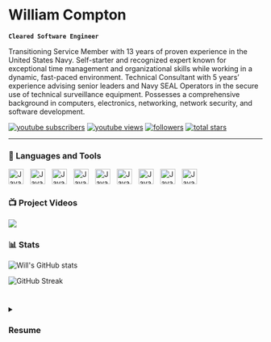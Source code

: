 # William Compton

**`Cleared Software Engineer`**

Transitioning Service Member with 13 years of proven experience in the United States Navy. Self-starter and recognized expert known for exceptional time management and organizational skills while working in a dynamic, fast-paced environment. Technical Consultant with 5 years’ experience advising senior leaders and Navy SEAL Operators in the secure use of technical surveillance equipment. Possesses a comprehensive background in computers, electronics, networking, network security, and software development.

<p align="left">
      <a href="https://www.youtube.com/channel/UCeumsBHIMbiRWkzD_-8rywQ?sub_confirmation=1">
         <img alt="youtube subscribers" title="Subscribe to my YouTube channel" src="https://custom-icon-badges.demolab.com/youtube/channel/subscribers/UCeumsBHIMbiRWkzD_-8rywQ?color=%23E05D44&label=SUBSCRIBE&logo=video&logoColor=white&style=for-the-badge&labelColor=CE4630"/></a> 
      <a href="https://www.youtube.com/channel/UCeumsBHIMbiRWkzD_-8rywQ">
         <img alt="youtube views" title="YouTube views" src="https://custom-icon-badges.demolab.com/youtube/channel/views/UCeumsBHIMbiRWkzD_-8rywQ?color=%23E1AD0E&logo=eye&logoColor=white&style=for-the-badge&labelColor=C79600"/></a> 
      <a href="https://github.com/william-compton?tab=followers">
         <img alt="followers" title="Follow me on Github" src="https://custom-icon-badges.demolab.com/github/followers/william-compton?color=236ad3&labelColor=1155ba&style=for-the-badge&logo=person-add&label=Follow&logoColor=white"/></a>
      <a href="https://github.com/william-compton?tab=repositories&sort=stargazers">
         <img alt="total stars" title="Total stars on GitHub" src="https://custom-icon-badges.demolab.com/github/stars/william-compton?color=55960c&style=for-the-badge&labelColor=488207&logo=star"/></a>
</p>

---

### 🧰 Languages and Tools

<img align="left" alt="Java" width="30px" style="padding-right:10px;" src="https://cdn.jsdelivr.net/gh/devicons/devicon/icons/java/java-original.svg"/>
<img align="left" alt="Java" width="30px" style="padding-right:10px;" src="https://cdn.jsdelivr.net/gh/devicons/devicon/icons/git/git-original.svg" />
<img align="left" alt="Java" width="30px" style="padding-right:10px;" src="https://cdn.jsdelivr.net/gh/devicons/devicon/icons/linux/linux-original.svg" />
<img align="left" alt="Java" width="30px" style="padding-right:10px;" src="https://cdn.jsdelivr.net/gh/devicons/devicon/icons/html5/html5-plain.svg" />
<img align="left" alt="Java" width="30px" style="padding-right:10px;" src="https://cdn.jsdelivr.net/gh/devicons/devicon/icons/css3/css3-plain.svg" />
<img align="left" alt="Java" width="30px" style="padding-right:10px;" src="https://cdn.jsdelivr.net/gh/devicons/devicon/icons/javascript/javascript-plain.svg" />
<img align="left" alt="Java" width="30px" style="padding-right:10px;" src="https://cdn.jsdelivr.net/gh/devicons/devicon/icons/react/react-original.svg" />
<img align="left" alt="Java" width="30px" style="padding-right:10px;" src="https://cdn.jsdelivr.net/gh/devicons/devicon/icons/nodejs/nodejs-original.svg" />
<img align="left" alt="Java" width="30px" style="padding-right:10px;" src="https://cdn.jsdelivr.net/gh/devicons/devicon/icons/python/python-plain.svg" />
<br />

#
### 📺 Project Videos

<!-- BEGIN YOUTUBE-CARDS -->

<!-- END YOUTUBE-CARDS -->

[<img src="https://custom-icon-badges.demolab.com/badge/-Subscribe%20For%20More-red?style=for-the-badge&logo=video&logoColor=white"/>](https://www.youtube.com/channel/UCeumsBHIMbiRWkzD_-8rywQ?sub_confirmation=1)
### 📊 Stats

![Will's GitHub stats](https://github-readme-stats.vercel.app/api?username=william-compton&show_icons=true&theme=gruvbox)

![GitHub Streak](https://streak-stats.demolab.com?user=william-compton&theme=gruvbox&border_radius=4.5)

#

<details>
 <summary><h3>Resume</h3></summary>
WILLIAM A. COMPTON(228) 224-0166
williamacompton1@gmail.com
linkedin.com/in/williamacompton
github.com/william-compton

PORTFOLIO
william-compton.github.io
PROFESSIONAL SUMMARY

Transitioning Service Member with a TOP SECRET (SCI) security clearance and 13 years of proven
experience in the United States Navy. Self-starter and recognized expert known for exceptional time
management and organizational skills while working in a dynamic, fast-paced environment. Technical
Consultant with 5 years’ experience advising senior leaders and Navy SEAL Operators in the secure use
of technical surveillance equipment. Possesses a comprehensive background in computers, electronics,
networking, network security, and software development.

RELEVANT WORK EXPERIENCE

DEFENDEDGE 2022 –
present
Software Engineer Intern | Remote 2022 – present
 Builds RESTful APIs in Java and Python that serve millions of datapoints to a JavaScript/React
front-end for two SaaS products.
 Tech Stack: HTML, CSS, JavaScript/React, Python, Java, MySQL, AWS Lambda, AWS RDS,
AWS EC2.
UNITED STATES NAVY 2009 –
present
Technical Consultant
NAVAL SPECIAL WARFARE DEVELOPMENT GROUP | Virginia Beach, VA 2017 – 2022
 Trains and advises senior leaders and Navy SEAL Operators in the planning, coordination, and
secure use of unique, non-standard surveillance, photographic, communications, and electronics
devices supporting global operations.
 Supervises the use and appropriate implementation of a managed attribution VPN network for
secure data routing and processing.
Telecommunications Supervisor
NAVAL COMPUTER AND TELECOMMUNICATIONS STATION SICILY | Sigonella, Sicily 2014 – 2017
 Oversaw operations and maintenance of three Multi-Service Provisioning Platform trunks, 437
voice and data circuits, and 1,561 workstations.

WILLIAM A. COMPTON
 Supervised communications support to U.S., NATO, and coalition forces operating in the Africa
Command, European Command, and Central Command areas of responsibility.
Communications Technician
NAVAL MOBILE CONSTRUCTION BATTALION | Gulfport, Mississippi 2009 – 2014
 Operated and maintained communications systems, tactical data networks, and NMCI network
systems ensuring compliance with DoD cybersecurity policies.
CERTIFICATIONS

CompTIA Advanced Security Practitioner (CASP+)
CompTIA Cybersecurity Analyst (CySA+)

CompTIA Security+
CompTIA Cloud+
CompTIA Linux+

EC-Council Certified Ethical Hacker (CEH)
TECHNICAL SKILLS
Mac OS / Microsoft Windows / Linux
Java / Python / HTML / CSS / JavaScript
SQL / Django / React
QUALIFICATIONS

Department of Labor Internetworking Technician
Department of Labor Computer Operator

EDUCATION

University of Maryland Global Campus | B.S. Computer Networks and Cybersecurity
University of Maryland Global Campus | B.S. Software Development and Security (2023)

Code Platoon Full Stack Software Engineering Program

[website]: https://william-compton.github.io
[youtube]: https://youtube.com/UCeumsBHIMbiRWkzD_-8rywQ